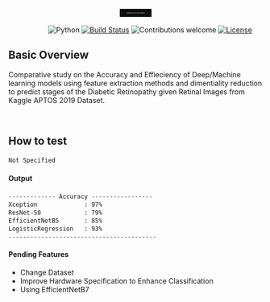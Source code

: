 <p align="center"><img width=12.5% src="/Images/Banner.png"></p>

&nbsp;&nbsp;&nbsp;&nbsp;&nbsp;&nbsp;&nbsp;&nbsp;&nbsp;&nbsp;&nbsp;&nbsp;&nbsp;&nbsp;&nbsp;&nbsp;&nbsp;&nbsp;&nbsp;
![Python](https://img.shields.io/badge/python-v3.6+-blue.svg)
[![Build Status](https://travis-ci.org/anfederico/clairvoyant.svg?branch=master)](https://travis-ci.org/anfederico/clairvoyant)
![Contributions welcome](https://img.shields.io/badge/contributions-welcome-orange.svg)
[![License](https://img.shields.io/badge/license-MIT-blue.svg)](https://opensource.org/licenses/MIT)

## Basic Overview

Comparative study on the Accuracy and Effieciency of Deep/Machine learning models using feature extraction methods and dimentiality reduction to predict stages of the Diabetic Retinopathy given Retinal Images from Kaggle APTOS 2019 Dataset.

<br>

## How to test
```text
Not Specified
```

#### Output

```text
------------- Accuracy -----------------
Xception             : 97%
ResNet-50            : 79%
EfficientNetB5       : 85%
LogisticRegression   : 93%
-----------------------------------------
```


#### Pending Features
- Change Dataset
- Improve Hardware Specification to Enhance Classification
- Using EfficientNetB7 
